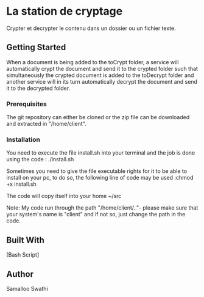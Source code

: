 # La station de cryptage

Crypter et decrypter le contenu dans un dossier ou un fichier texte.

## Getting Started

When a document is being added to the toCrypt folder, a service will automatically crypt the document and send it to the crypted folder such that simultaneously the crypted document is added to the toDecrypt folder and another service will in its turn automatically decrypt the document and send it to the decrypted folder.

### Prerequisites

The git repository can either be cloned or the zip file can be downloaded and extracted in "/home/client".


### Installation

You need to execute the file install.sh into your terminal and the job is done using the code : ./install.sh

Sometimes you need to give the file executable rights for it to be able to install on your pc, to do so, the following line of code may be used :chmod +x install.sh

The code will copy itself into your home ~/src 

Note: My code run through the path "/home/client/.."- please make sure that your system's name is "client" and if not so, just change the path in the code.

## Built With

[Bash Script]

## Author

Samalloo Swathi


